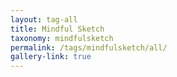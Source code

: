 ```yaml
---
layout: tag-all
title: Mindful Sketch
taxonomy: mindfulsketch
permalink: /tags/mindfulsketch/all/
gallery-link: true
---
```

